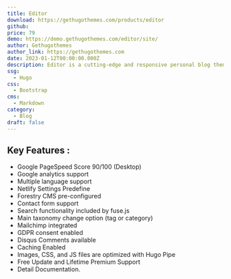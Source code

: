 ```yaml
---
title: Editor
download: https://gethugothemes.com/products/editor
github:
price: 79
demo: https://demo.gethugothemes.com/editor/site/
author: Gethugothemes
author_link: https://gethugothemes.com
date: 2023-01-12T00:00:00.000Z
description: Editor is a cutting-edge and responsive personal blog theme.
ssg:
  - Hugo
css:
  - Bootstrap
cms:
  - Markdown
category:
  - Blog
draft: false
---
```


## Key Features :

- Google PageSpeed Score 90/100 (Desktop)
- Google analytics support
- Multiple language support
- Netlify Settings Predefine
- Forestry CMS pre-configured
- Contact form support
- Search functionality included by fuse.js
- Main taxonomy change option (tag or category)
- Mailchimp integrated
- GDPR consent enabled
- Disqus Comments available
- Caching Enabled
- Images, CSS, and JS files are optimized with Hugo Pipe
- Free Update and Lifetime Premium Support
- Detail Documentation.
